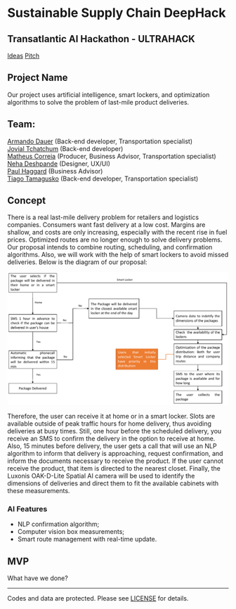 # Sustainable Supply Chain DeepHack

## Transatlantic AI Hackathon - ULTRAHACK

[Ideas](https://docs.google.com/document/d/1BjOzDVyPdYw4VCrMpDJSqaygSjmlmXd4kGMiTXUDkdo/edit) [Pitch](LINK)

## Project Name

Our project uses artificial intelligence, smart lockers, and optimization algorithms to solve the problem of last-mile product deliveries.

## Team:

[Armando Dauer](https://github.com/ArmandoDauer) (Back-end developer, Transportation specialist) \
[Jovial Tchatchum](https://github.com/aj52izov) (Back-end developer) \
[Matheus Correia](https://github.com/matheusgomesms) (Producer, Business Advisor, Transportation specialist) \
[Neha Deshpande](https://github.com/Neha-2) (Designer, UX/UI) \
[Paul Haggard](https://github.com/) (Business Advisor) \
[Tiago Tamagusko](https://github.com/tamagusko) (Back-end developer, Transportation specialist)

## Concept

There is a real last-mile delivery problem for retailers and logistics companies. Consumers want fast delivery at a low cost. Margins are shallow, and costs are only increasing, especially with the recent rise in fuel prices.
Optimized routes are no longer enough to solve delivery problems. Our proposal intends to combine routing, scheduling, and confirmation algorithms. Also, we will work with the help of smart lockers to avoid missed deliveries. Below is the diagram of our proposal:

![Concept](img/concept.png)

Therefore, the user can receive it at home or in a smart locker. Slots are available outside of peak traffic hours for home delivery, thus avoiding deliveries at busy times. Still, one hour before the scheduled delivery, you receive an SMS to confirm the delivery in the option to receive at home. Also, 15 minutes before delivery, the user gets a call that will use an NLP algorithm to inform that delivery is approaching, request confirmation, and inform the documents necessary to receive the product. If the user cannot receive the product, that item is directed to the nearest closet.
Finally, the Luxonis OAK-D-Lite Spatial AI camera will be used to identify the dimensions of deliveries and direct them to fit the available cabinets with these measurements.

### AI Features

- NLP confirmation algorithm;
- Computer vision box measurements;
- Smart route management with real-time update.


## MVP

What have we done?

---

Codes and data are protected. Please see [LICENSE](LICENSE) for details.
